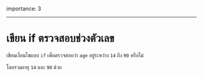 importance: 3

---

# เขียน if ตรวจสอบช่วงตัวเลข

เขียนเงื่อนไขแบบ `if` เพื่อตรวจสอบว่า `age` อยู่ระหว่าง `14` ถึง `90` หรือไม่

โดยรวมอายุ `14` และ `90` ด้วย
